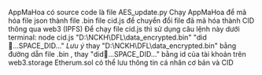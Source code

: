 AppMaHoa có source code là file AES_update.py
Chạy AppMaHoa để mã hóa file json thành file .bin
file cid.js để chuyển đổi file đã mã hóa thành CID thông qua web3 (IPFS)
Để chạy file cid.js thì sử dụng câu lệnh này dưới terminal: node cid.js "D:\NCKH\DFL\data_encrypted.bin" "did:key:...SPACE_DID..."
*Lưu ý* thay "D:\NCKH\DFL\data_encrypted.bin" bằng đường dẫn file .bin , thay "did:key:...SPACE_DID..." bằng id của tài khoản trên web3.storage
Etherum.sol có thể lưu thông tin cá nhân cơ bản và CID
